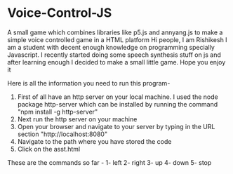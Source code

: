 # Voice-Control-JS
A small game which combines libraries like p5.js and annyang.js to make a simple voice controlled game in a HTML platform
 Hi people, I am Rishikesh
 I am a student with decent enough knowledge on programming specially Javascript. I recently started doing some speech synthesis stuff on js and after learning enough I decided to make a small little game.
Hope you enjoy it


Here is all the information you need to run this program-
1) First of all have an http server on your local machine. I used the node package http-server which can be installed by running the command "npm install -g http-server" 
2) Next run the http server on your machine
3) Open your browser and navigate to your server by typing in the URL section "http://localhost:8080" 
4) Navigate to the path where you have stored the code
5) Click on the asst.html

These are the commands so far - 
1- left
2- right
3- up
4- down
5- stop

